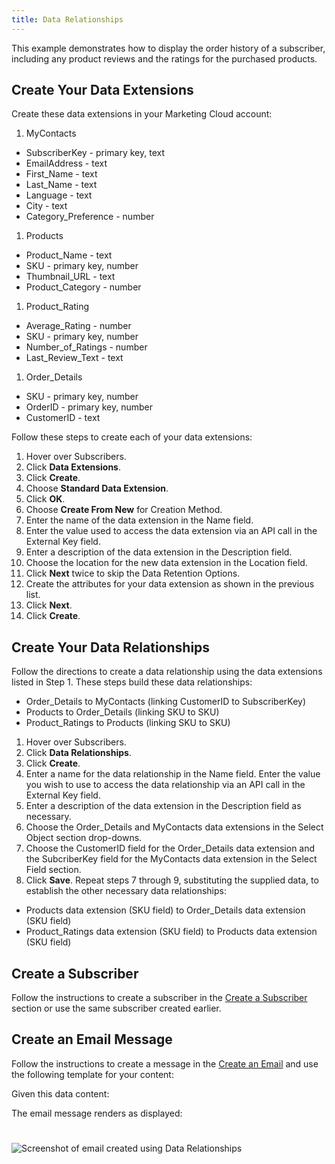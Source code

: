```yaml
---
title: Data Relationships
---
```


This example demonstrates how to display the order history of a subscriber, including any product reviews and the ratings for the purchased products.

## Create Your Data Extensions
Create these data extensions in your Marketing Cloud account:

1. MyContacts
  * SubscriberKey - primary key, text
  * EmailAddress - text
  * First_Name - text
  * Last_Name - text
  * Language - text
  * City - text
  * Category_Preference - number
1. Products
  * Product_Name - text
  * SKU - primary key, number
  * Thumbnail_URL - text
  * Product_Category - number
1. Product_Rating
  * Average_Rating - number
  * SKU - primary key, number
  * Number_of_Ratings - number
  * Last_Review_Text - text
1. Order_Details
  * SKU - primary key, number
  * OrderID - primary key, number
  * CustomerID - text

Follow these steps to create each of your data extensions:

1. Hover over Subscribers.
1. Click **Data Extensions**.
1. Click **Create**.
1. Choose **Standard Data Extension**.
1. Click **OK**.
1. Choose **Create From New** for Creation Method.
1. Enter the name of the data extension in the Name field.
1. Enter the value used to access the data extension via an API call in the External Key field.
1. Enter a description of the data extension in the Description field.
1. Choose the location for the new data extension in the Location field.
1. Click **Next** twice to skip the Data Retention Options.
1. Create the attributes for your data extension as shown in the previous list.
1. Click **Next**.
1. Click **Create**.

## Create Your Data Relationships

Follow the directions to create a data relationship using the data extensions listed in Step 1. These steps build these data relationships:

* Order_Details to MyContacts (linking CustomerID to SubscriberKey)
* Products to Order_Details (linking SKU to SKU)
* Product_Ratings to Products (linking SKU to SKU)

1. Hover over Subscribers.
1. Click **Data Relationships**.
1. Click **Create**.
1. Enter a name for the data relationship in the Name field.
Enter the value you wish to use to access the data relationship via an API call in the External Key field.
1. Enter a description of the data extension in the Description field as necessary.
1. Choose the Order_Details and MyContacts data extensions in the Select Object section drop-downs.
1. Choose the CustomerID field for the Order_Details data extension and the SubcriberKey field for the MyContacts data extension in the Select Field section.
1. Click **Save**.
Repeat steps 7 through 9,  substituting the supplied data, to establish the other necessary data relationships:
  * Products data extension (SKU field) to Order_Details data extension (SKU field)
  * Product_Ratings data extension (SKU field) to Products data extension (SKU field)

## Create a Subscriber

Follow the instructions to create a subscriber in the [Create a Subscriber](gtlBasicPersonalization.htm) section or use the same subscriber created earlier.

## Create an Email Message
Follow the instructions to create a message in the [Create an Email](gtlBasicPersonalization.htm) and use the following template for your content:

<gist data-gist="https://gist.github.com/ryanwilliamsET/2ddc3c61c450943e4eddaf8e2e464ea3.js"></gist>

Given this data content:

<gist data-gist="https://gist.github.com/ryanwilliamsET/3bbbf37d0ae91fb2b70fa35fd70118dd.js"></gist>

The email message renders as displayed:

<img src="images/gtlDataRelationships.png" alt="Screenshot of email created using Data Relationships" class="img-responsive" style="margin: 25px 0;" />

